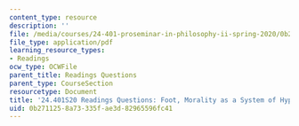 ```yaml
---
content_type: resource
description: ''
file: /media/courses/24-401-proseminar-in-philosophy-ii-spring-2020/0b2711258a73335fae3d82965596fc41_MIT24_401S20_Questions18.pdf
file_type: application/pdf
learning_resource_types:
- Readings
ocw_type: OCWFile
parent_title: Readings Questions
parent_type: CourseSection
resourcetype: Document
title: '24.401S20 Readings Questions: Foot, Morality as a System of Hypothetical Imperatives'
uid: 0b271125-8a73-335f-ae3d-82965596fc41
---
```

